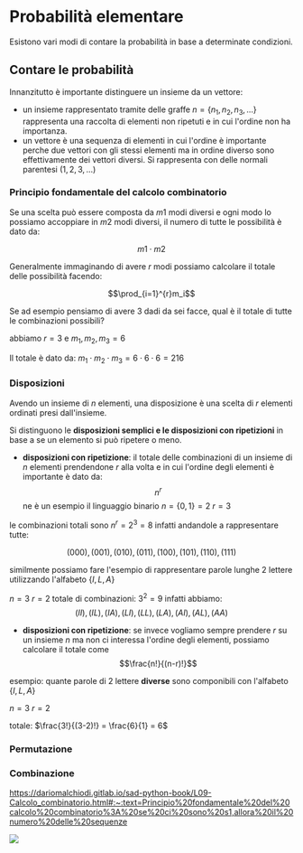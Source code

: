 ﻿# Probabilità elementare

Esistono vari modi di contare la probabilità in base a determinate condizioni.

## Contare le probabilità

Innanzitutto è importante distinguere un insieme da un vettore:
- un insieme rappresentato tramite delle graffe $n = \{n_1, n_2, n_3, ...\}$ rappresenta una raccolta di elementi non ripetuti e in cui l'ordine non ha importanza.
- un vettore è una sequenza di elementi in cui l'ordine è importante perche due vettori con gli stessi elementi ma in ordine diverso sono effettivamente dei vettori diversi.
Si rappresenta con delle normali parentesi $(1, 2, 3, ...)$

### Principio fondamentale del calcolo combinatorio

Se una scelta può essere composta da $m1$ modi diversi e ogni modo lo possiamo accoppiare in $m2$ modi diversi, il numero di tutte le possibilità è dato da:

$$m1 \cdot m2$$

Generalmente immaginando di avere $r$ modi possiamo calcolare il totale delle possibilità facendo:

$$\prod_{i=1}^{r}m_i$$

Se ad esempio pensiamo di avere 3 dadi da sei facce, qual è il totale di tutte le combinazioni possibili?

abbiamo $r = 3$ e $m_1, m_2, m_3 = 6$

Il totale è dato da: $m_1 \cdot m_2 \cdot m_3 = 6 \cdot 6 \cdot 6 = 216$


### Disposizioni

Avendo un insieme di $n$ elementi, una disposizione è una scelta di $r$ elementi ordinati presi dall'insieme.

Si distinguono le **disposizioni semplici e le disposizioni con ripetizioni** in base a se un elemento si può ripetere o meno.

- **disposizioni con ripetizione**: il totale delle combinazioni di un insieme di $n$ elementi prendendone $r$ alla volta e in cui l'ordine degli elementi è importante è dato da:
$$n^r$$
ne è un esempio il linguaggio binario
$n = \{0,1\} = 2$
$r = 3$

le combinazioni totali sono $n^r = 2^3 = 8$ infatti andandole a rappresentare tutte:

$$(000), (001), (010), (011), (100), (101), (110), (111)$$

similmente possiamo fare l'esempio di rappresentare parole lunghe 2 lettere utilizzando l'alfabeto $\{I, L, A\}$

$n = 3$
$r = 2$
totale di combinazioni: $3^2 = 9$ infatti abbiamo:
$$(II), (IL), (IA), (LI), (LL), (LA), (AI), (AL), (AA)$$

- **disposizioni con ripetizione**: se invece vogliamo sempre prendere $r$ su un insieme $n$ ma non ci interessa l'ordine degli elementi, possiamo calcolare il totale come 
$$\frac{n!}{(n-r)!}$$


esempio: quante parole di 2 lettere **diverse** sono componibili con l'alfabeto $\{I, L, A\}$

$n = 3$
$r = 2$

totale: $\frac{3!}{(3-2)!} = \frac{6}{1} = 6$

### Permutazione

### Combinazione
https://dariomalchiodi.gitlab.io/sad-python-book/L09-Calcolo_combinatorio.html#:~:text=Principio%20fondamentale%20del%20calcolo%20combinatorio%3A%20se%20ci%20sono%20s1,allora%20il%20numero%20delle%20sequenze

![](https://i.ibb.co/xSxMfH0/albero-calc-comb.png)
